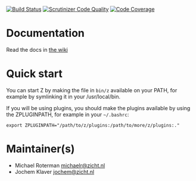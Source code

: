 [![Build Status](https://scrutinizer-ci.com/g/zicht/z/badges/build.png?b=master)](https://scrutinizer-ci.com/g/zicht/z/build-status/master) [![Scrutinizer Code Quality](https://scrutinizer-ci.com/g/zicht/z/badges/quality-score.png?b=master)](https://scrutinizer-ci.com/g/zicht/z/?branch=master) [![Code Coverage](https://scrutinizer-ci.com/g/zicht/z/badges/coverage.png?b=master)](https://scrutinizer-ci.com/g/zicht/z/?branch=master) 

# Documentation #

Read the docs in [the wiki](https://github.com/zicht/z/wiki)

# Quick start #
You can start Z by making the file in `bin/z` available on your PATH, for example by symlinking it in your /usr/local/bin.

If you will be using plugins, you should make the plugins available by using the ZPLUGINPATH, for example in your `~/.bashrc`:

    export ZPLUGINPATH="/path/to/z/plugins:/path/to/more/z/plugins:."

# Maintainer(s)
* Michael Roterman <michaelr@zicht.nl>
* Jochem Klaver <jochem@zicht.nl>
